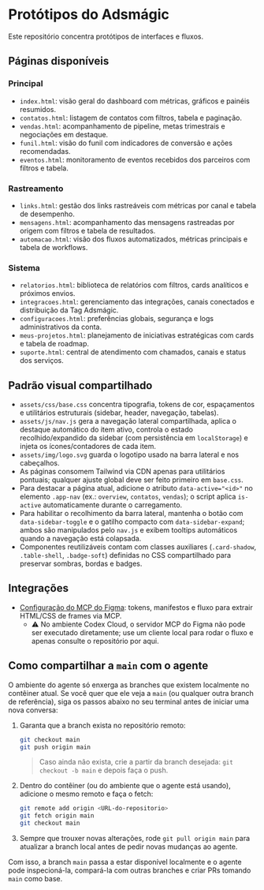 # Protótipos do Adsmágic

Este repositório concentra protótipos de interfaces e fluxos.

## Páginas disponíveis

### Principal

- `index.html`: visão geral do dashboard com métricas, gráficos e painéis resumidos.
- `contatos.html`: listagem de contatos com filtros, tabela e paginação.
- `vendas.html`: acompanhamento de pipeline, metas trimestrais e negociações em destaque.
- `funil.html`: visão do funil com indicadores de conversão e ações recomendadas.
- `eventos.html`: monitoramento de eventos recebidos dos parceiros com filtros e tabela.

### Rastreamento

- `links.html`: gestão dos links rastreáveis com métricas por canal e tabela de desempenho.
- `mensagens.html`: acompanhamento das mensagens rastreadas por origem com filtros e tabela de resultados.
- `automacao.html`: visão dos fluxos automatizados, métricas principais e tabela de workflows.

### Sistema

- `relatorios.html`: biblioteca de relatórios com filtros, cards analíticos e próximos envios.
- `integracoes.html`: gerenciamento das integrações, canais conectados e distribuição da Tag Adsmágic.
- `configuracoes.html`: preferências globais, segurança e logs administrativos da conta.
- `meus-projetos.html`: planejamento de iniciativas estratégicas com cards e tabela de roadmap.
- `suporte.html`: central de atendimento com chamados, canais e status dos serviços.

## Padrão visual compartilhado

- `assets/css/base.css` concentra tipografia, tokens de cor, espaçamentos e utilitários estruturais (sidebar, header, navegação, tabelas).
- `assets/js/nav.js` gera a navegação lateral compartilhada, aplica o destaque automático do item ativo, controla o estado recolhido/expandido da sidebar (com persistência em `localStorage`) e injeta os ícones/contadores de cada item.
- `assets/img/logo.svg` guarda o logotipo usado na barra lateral e nos cabeçalhos.
- As páginas consomem Tailwind via CDN apenas para utilitários pontuais; qualquer ajuste global deve ser feito primeiro em `base.css`.
- Para destacar a página atual, adicione o atributo `data-active="<id>"` no elemento `.app-nav` (ex.: `overview`, `contatos`, `vendas`); o script aplica `is-active` automaticamente durante o carregamento.
- Para habilitar o recolhimento da barra lateral, mantenha o botão com `data-sidebar-toggle` e o gatilho compacto com `data-sidebar-expand`; ambos são manipulados pelo `nav.js` e exibem tooltips automáticos quando a navegação está colapsada.
- Componentes reutilizáveis contam com classes auxiliares (`.card-shadow`, `.table-shell`, `.badge-soft`) definidas no CSS compartilhado para preservar sombras, bordas e badges.

## Integrações

- [Configuração do MCP do Figma](docs/figma-mcp.md): tokens, manifestos e fluxo para extrair HTML/CSS de frames via MCP.
  - ⚠️ No ambiente Codex Cloud, o servidor MCP do Figma não pode ser executado diretamente; use um cliente local para rodar o fluxo e apenas consulte o repositório por aqui.

## Como compartilhar a `main` com o agente

O ambiente do agente só enxerga as branches que existem localmente no contêiner atual. Se você quer que ele veja a `main` (ou qualquer outra branch de referência), siga os passos abaixo no seu terminal antes de iniciar uma nova conversa:

1. Garanta que a branch exista no repositório remoto:
   ```bash
   git checkout main
   git push origin main
   ```
   > Caso ainda não exista, crie a partir da branch desejada: `git checkout -b main` e depois faça o push.
2. Dentro do contêiner (ou do ambiente que o agente está usando), adicione o mesmo remoto e faça o fetch:
   ```bash
   git remote add origin <URL-do-repositorio>
   git fetch origin main
   git checkout main
   ```
3. Sempre que trouxer novas alterações, rode `git pull origin main` para atualizar a branch local antes de pedir novas mudanças ao agente.

Com isso, a branch `main` passa a estar disponível localmente e o agente pode inspecioná-la, compará-la com outras branches e criar PRs tomando `main` como base.
